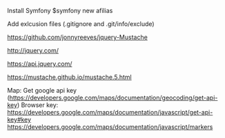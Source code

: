 Install Symfony
$symfony new afilias

Add exlcusion files (.gitignore and .git/info/exclude)

https://github.com/jonnyreeves/jquery-Mustache

http://jquery.com/

https://api.jquery.com/


https://mustache.github.io/mustache.5.html

Map:
Get google api key (https://developers.google.com/maps/documentation/geocoding/get-api-key)
Browser key: https://developers.google.com/maps/documentation/javascript/get-api-key#key
https://developers.google.com/maps/documentation/javascript/markers

